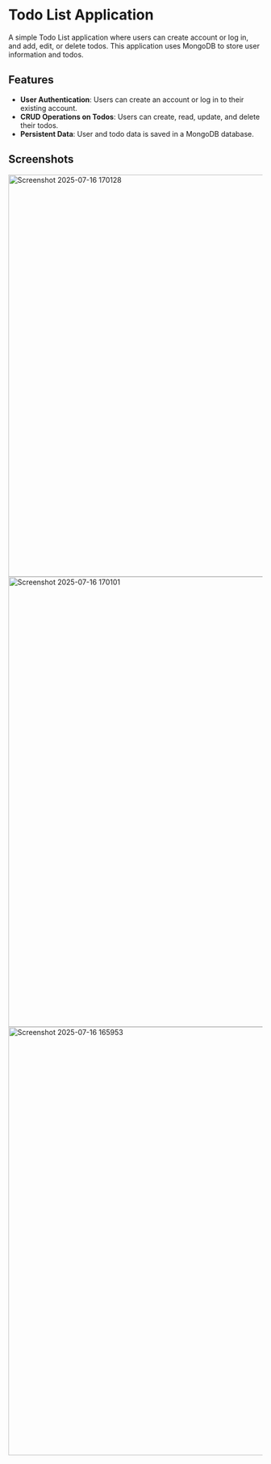 # Todo List Application

A simple Todo List application where users can create account or log in, and add, edit, or delete todos. 
This application uses MongoDB to store user information and todos.

## Features

- **User Authentication**: Users can create an account or log in to their existing account.
- **CRUD Operations on Todos**: Users can create, read, update, and delete their todos.
- **Persistent Data**: User and todo data is saved in a MongoDB database.

## Screenshots

<img width="1659" height="795" alt="Screenshot 2025-07-16 170128" src="https://github.com/user-attachments/assets/535dbaf0-0ac0-422c-8ed8-67c6894b9fa2" />
<img width="1789" height="890" alt="Screenshot 2025-07-16 170101" src="https://github.com/user-attachments/assets/ad043eba-dfeb-4240-ac41-6d2d9b67bbc1" />
<img width="861" height="847" alt="Screenshot 2025-07-16 165953" src="https://github.com/user-attachments/assets/75ea668e-a971-422c-9417-8dce5ea93348" />

